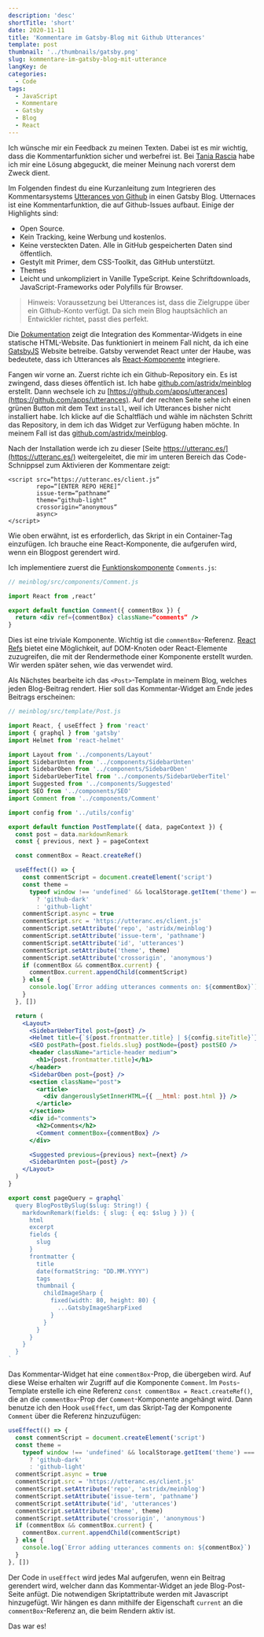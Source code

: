 ```yaml
---
description: 'desc'
shortTitle: 'short'
date: 2020-11-11
title: 'Kommentare im Gatsby-Blog mit Github Utterances'
template: post
thumbnail: '../thumbnails/gatsby.png'
slug: kommentare-im-gatsby-blog-mit-utterance
langKey: de
categories:
  - Code
tags:
  - JavaScript
  - Kommentare
  - Gatsby
  - Blog
  - React
---
```


Ich wünsche mir ein Feedback zu meinen Texten. Dabei ist es mir wichtig, dass die Kommentarfunktion sicher und werbefrei ist. Bei [Tania Rascia](https://www.taniarascia.com/) habe ich mir eine Lösung abgeguckt, die meiner Meinung nach vorerst dem Zweck dient.

Im Folgenden findest du eine Kurzanleitung zum Integrieren des Kommentarsystems [Utterances von Github](https://github.com/utterance) in einen Gatsby Blog.
Utternaces ist eine Kommentarfunktion, die auf Github-Issues aufbaut. Einige der Highlights sind:

- Open Source.
- Kein Tracking, keine Werbung und kostenlos.
- Keine versteckten Daten. Alle in GitHub gespeicherten Daten sind öffentlich.
- Gestylt mit Primer, dem CSS-Toolkit, das GitHub unterstützt.
- Themes
- Leicht und unkompliziert in Vanille TypeScript. Keine Schriftdownloads, JavaScript-Frameworks oder Polyfills für Browser.

> Hinweis: Voraussetzung bei Utterances ist, dass die Zielgruppe über ein Github-Konto verfügt. Da sich mein Blog hauptsächlich an Entwickler richtet, passt dies perfekt.

Die [Dokumentation](https://utteranc.es/) zeigt die Integration des Kommentar-Widgets in eine statische HTML-Website. Das funktioniert in meinem Fall nicht, da ich eine [GatsbyJS](https://www.gatsbyjs.org/) Website betreibe. Gatsby verwendet React unter der Haube, was bedeutete, dass ich Utterances als [React-Komponente](https://reactjs.org/docs/components-and-props.html) integriere.

Fangen wir vorne an. Zuerst richte ich ein Github-Repository ein. Es ist zwingend, dass dieses öffentlich ist. Ich habe [github.com/astridx/meinblog](github.com/astridx/meinblog) erstellt.
Dann wechsele ich zu [https://github.com/apps/utterances](https://github.com/apps/utterances). Auf der rechten Seite sehe ich einen grünen Button mit dem Text `install`, weil ich Utterances bisher nicht installiert habe. Ich klicke auf die Schaltfläch und wähle im nächsten Schritt das Repository, in dem ich das Widget zur Verfügung haben möchte. In meinem Fall ist das [github.com/astridx/meinblog](github.com/astridx/meinblog).

Nach der Installation werde ich zu dieser [Seite https://utteranc.es/](https://utteranc.es/) weitergeleitet, die mir im unteren Bereich das Code-Schnippsel zum Aktivieren der Kommentare zeigt:

```
<script src=“https://utteranc.es/client.js“
        repo=“[ENTER REPO HERE]“
        issue-term=“pathname“
        theme=“github-light“
        crossorigin=“anonymous“
        async>
</script>
```

Wie oben erwähnt, ist es erforderlich, das Skript in ein Container-Tag einzufügen. Ich brauche eine React-Komponente, die aufgerufen wird, wenn ein Blogpost gerendert wird.

Ich implementiere zuerst die [Funktionskomponente](https://www.robinwieruch.de/react-function-component) `Comments.js`:

```jsx
// meinblog/src/components/Comment.js

import React from ‚react‘

export default function Comment({ commentBox }) {
  return <div ref={commentBox} className=“comments“ />
}
```

Dies ist eine triviale Komponente. Wichtig ist die `commentBox`-Referenz. [React Refs](https://reactjs.org/docs/refs-and-the-dom.html#callback-refs) bietet eine Möglichkeit, auf DOM-Knoten oder React-Elemente zuzugreifen, die mit der Rendermethode einer Komponente erstellt wurden. Wir werden später sehen, wie das verwendet wird.

Als Nächstes bearbeite ich das `<Post>`-Template in meinem Blog, welches jeden Blog-Beitrag rendert. Hier soll das Kommentar-Widget am Ende jedes Beitrags erscheinen:

```jsx {13,21-41,57-60}
// meinblog/src/template/Post.js

import React, { useEffect } from 'react'
import { graphql } from 'gatsby'
import Helmet from 'react-helmet'

import Layout from '../components/Layout'
import SidebarUnten from '../components/SidebarUnten'
import SidebarOben from '../components/SidebarOben'
import SidebarUeberTitel from '../components/SidebarUeberTitel'
import Suggested from '../components/Suggested'
import SEO from '../components/SEO'
import Comment from '../components/Comment'

import config from '../utils/config'

export default function PostTemplate({ data, pageContext }) {
  const post = data.markdownRemark
  const { previous, next } = pageContext

  const commentBox = React.createRef()

  useEffect(() => {
    const commentScript = document.createElement('script')
    const theme =
      typeof window !== 'undefined' && localStorage.getItem('theme') === 'dark'
        ? 'github-dark'
        : 'github-light'
    commentScript.async = true
    commentScript.src = 'https://utteranc.es/client.js'
    commentScript.setAttribute('repo', 'astridx/meinblog')
    commentScript.setAttribute('issue-term', 'pathname')
    commentScript.setAttribute('id', 'utterances')
    commentScript.setAttribute('theme', theme)
    commentScript.setAttribute('crossorigin', 'anonymous')
    if (commentBox && commentBox.current) {
      commentBox.current.appendChild(commentScript)
    } else {
      console.log(`Error adding utterances comments on: ${commentBox}`)
    }
  }, [])

  return (
    <Layout>
      <SidebarUeberTitel post={post} />
      <Helmet title={`${post.frontmatter.title} | ${config.siteTitle}`} />
      <SEO postPath={post.fields.slug} postNode={post} postSEO />
      <header className="article-header medium">
        <h1>{post.frontmatter.title}</h1>
      </header>
      <SidebarOben post={post} />
      <section className="post">
        <article>
          <div dangerouslySetInnerHTML={{ __html: post.html }} />
        </article>
      </section>
      <div id="comments">
        <h2>Comments</h2>
        <Comment commentBox={commentBox} />
      </div>

      <Suggested previous={previous} next={next} />
      <SidebarUnten post={post} />
    </Layout>
  )
}

export const pageQuery = graphql`
  query BlogPostBySlug($slug: String!) {
    markdownRemark(fields: { slug: { eq: $slug } }) {
      html
      excerpt
      fields {
        slug
      }
      frontmatter {
        title
        date(formatString: "DD.MM.YYYY")
        tags
        thumbnail {
          childImageSharp {
            fixed(width: 80, height: 80) {
              ...GatsbyImageSharpFixed
            }
          }
        }
      }
    }
  }
`
```

Das Kommentar-Widget hat eine `commentBox`-Prop, die übergeben wird. Auf diese Weise erhalten wir Zugriff auf die Komponente `Comment`. Im `Posts`-Template erstelle ich eine Referenz `const commentBox = React.createRef()`, die an die `commentBox`-Prop der `Comment`-Komponente angehängt wird. Dann benutze ich den Hook `useEffect`, um das Skript-Tag der Komponente `Comment` über die Referenz hinzuzufügen:

```jsx
useEffect(() => {
  const commentScript = document.createElement('script')
  const theme =
    typeof window !== 'undefined' && localStorage.getItem('theme') === 'dark'
      ? 'github-dark'
      : 'github-light'
  commentScript.async = true
  commentScript.src = 'https://utteranc.es/client.js'
  commentScript.setAttribute('repo', 'astridx/meinblog')
  commentScript.setAttribute('issue-term', 'pathname')
  commentScript.setAttribute('id', 'utterances')
  commentScript.setAttribute('theme', theme)
  commentScript.setAttribute('crossorigin', 'anonymous')
  if (commentBox && commentBox.current) {
    commentBox.current.appendChild(commentScript)
  } else {
    console.log(`Error adding utterances comments on: ${commentBox}`)
  }
}, [])
```

Der Code in `useEffect` wird jedes Mal aufgerufen, wenn ein Beitrag gerendert wird, welcher dann das Kommentar-Widget an jede Blog-Post-Seite anfügt. Die notwendigen Skriptattribute werden mit Javascript hinzugefügt. Wir hängen es dann mithilfe der Eigenschaft `current` an die `commentBox`-Referenz an, die beim Rendern aktiv ist.

Das war es!
